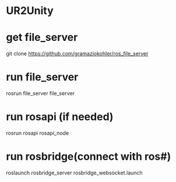 # UR2Unity
# get file_server
git clone https://github.com/gramaziokohler/ros_file_server
# run file_server
rosrun file_server file_server

# run rosapi (if needed)
rosrun rosapi rosapi_node 

# run rosbridge(connect with ros#)
roslaunch rosbridge_server rosbridge_websocket.launch
